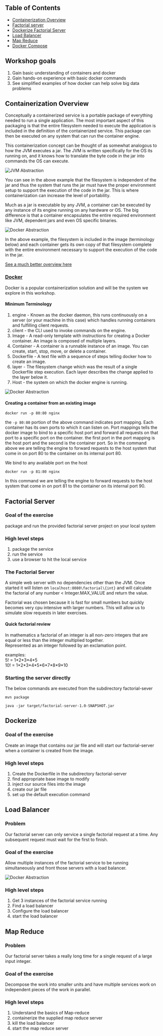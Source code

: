 ## Table of Contents

* [Containerization Overview](#containerization-overview)
* [Factorial server](#factorial-server)
* [Dockerize Factorial Server](#dockerize)
* [Load Balancer](#load-balancer)
* [Map Reduce](#map-reduce)
* [Docker Compose](#docker-compose)

## Workshop goals
1. Gain basic understanding of containers and docker
1. Gain hands-on experience with basic docker commands
1. See simplified examples of how docker can help solve big data problems

## Containerization Overview
Conceptually a containerized service is a portable package of everything needed to run a single application. The most
important aspect of this packaging is that the entire filesystem needed to execute the application is included in the
definition of the containerized service.  This package can then be executed on any system that can run the container
engine.

This containerization concept can be thought of as somewhat analogous to how the JVM executes a jar.  The JVM is written
specifically for the OS its running on, and it knows how to translate the byte code in the jar into commands the OS can
execute.  

![JVM Abstraction](jvm.png)

You can see in the above example that the filesystem is independent of the jar and thus the system that runs the jar
must have the proper environment setup to support the execution of the code in the jar.  This is where containerization
can increase the level of portability.

Much as a jar is 
executable by any JVM, a container can be executed by any instance of its engine running on any hardware or OS.
 The big difference is that a container encapsulates the entire required environment like JVM, dependent jars and
even OS specific binaries.

![Docker Abstraction](Container.png)

In the above example, the filesystem is included in the image (terminology below) and each container gets its own copy
of that filesystem complete with the entire environment necessary to support the execution of the code in the jar.

[See a much better overview here](https://medium.com/geekculture/introduction-to-containers-basics-of-containerization-bb60503df931)

### [Docker](https://docs.docker.com/get-started/overview/)

Docker is a popular containerization solution and will be the system we explore in this workshop.

#### Minimum Terminology
1. engine - Known as the docker daemon, this runs continuously on a server (or your machine in this case) which handles
 running containers and fulfilling client requests.
2. client - the CLI used to invoke commands on the engine.
3. Image - A read-only template with instructions for creating a Docker container. An image is composed of multiple layers.
4. Container - A container is a runnable instance of an image. You can create, start, stop, move, or delete a container.
5. Dockerfile - A text file with a sequence of steps telling docker how to create an image.
6. layer - The filesystem change which was the result of a single Dockerfile step execution.  Each layer describes
 the change applied to the layer below it.
7. Host - the system on which the docker engine is running.

![Docker Abstraction](docker-layers.webp)

#### Creating a container from an existing image
```shell
docker run -p 80:80 nginx
```
the `-p 80:80` portion of the above command indicates port mapping.  Each container has its own ports to which it can
listen on.  Port mappings tells the docker image to bind to a specific host port and forward all requests on that port
to a specific port on the container. the first port in the port mapping is the host port and the second is the container
port.  So in the command above we are telling the engine to forward requests to the host system that come in on port 80
to the container on its internal port 80.  

We bind to any available port on the host
```shell
docker run -p 81:80 nginx
```
In this command we are telling the engine to forward requests to the host system that come in on port 81 to the container 
on its internal port 90.

## Factorial Server
### Goal of the exercise
package and run the provided factorial server project on your local system

### High level steps
1. package the service
1. run the service
1. use a browser to hit the local service

### The Factorial Server
A simple web server with no dependencies other than the JVM.  Once started it will listen on `localhost:8080\factorial\{int}`
and will calculate the factorial of any number < Integer.MAX_VALUE and return the value.

Factorial was chosen because it is fast for small numbers but quickly becomes very cpu intensive with larger numbers. 
This will allow us to simulate slow requests in later exercises.

#### Quick factorial review
In mathematics a factorial of an integer is all non-zero integers that are equal or less than the integer multiplied together.   
Represented as an integer followed by an exclamation point.

examples:   
5! = 1\*2\*3\*4\*5   
10! = 1\*2\*3\*4\*5\*6\*7\*8\*9\*10   

### Starting the server directly
The below commands are executed from the subdirectory factorial-sever
```shell
mvn package
```

```shell
java -jar target/factorial-server-1.0-SNAPSHOT.jar
```

## Dockerize
### Goal of the exercise 

Create an image that contains our jar file and will start our factorial-server when a container is created from the image.

### High level steps
1. Create the Dockerfile in the subdirectory factorial-server
1. find appropriate base image to modify
1. inject our source files into the image
1. create our jar file
1. set up the default execution command

## Load Balancer
### Problem
Our factorial server can only service a single factorial request at a time.  Any subsequent request must wait for the first
to finish.

### Goal of the exercise
Allow multiple instances of the factorial service to be running simultaneously and front those servers with a load balancer.

![Docker Abstraction](docker-layers.webp)

### High level steps
1. Get 3 instances of the factorial service running
2. Find a load balancer
3. Configure the load balancer
3. start the load balancer 

## Map Reduce
### Problem
Our factorial server takes a really long time for a single request of a large input integer.
### Goal of the exercise
Decompose the work into smaller units and have multiple services work on independent pieces of the work in parallel.

### High level steps
1. Understand the basics of Map-reduce
2. containerize the supplied map reduce server
3. kill the load balancer
4. start the map reduce server